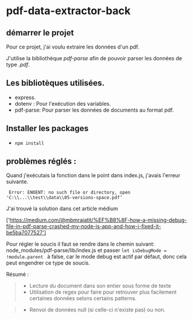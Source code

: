 # pdf-data-extractor-back

## démarrer le projet


Pour ce projet, j'ai voulu extraire les données d'un pdf.

J'utilise la bibliothèque _pdf-parse_
afin de pouvoir parser les données de type _.pdf_.

## Les bibliotèques utilisées.

- express.
- dotenv : Pour l'exécution des variables.
- pdf-parse: Pour parser les données de documents au format pdf.

## Installer les packages
- ``` npm install ```

## problèmes réglés :

Quand j'exécutais la fonction dans le point dans index.js, j'avais l'erreur suivante.

`` Error: ENOENT: no such file or directory, open 'C:\\...\\test\\data\\05-versions-space.pdf’``

J'ai trouvé la solution dans cet article médium 

['https://medium.com/@mbmrajatit/%EF%B8%8F-how-a-missing-debug-file-in-pdf-parse-crashed-my-node-js-app-and-how-i-fixed-it-be5ba7077527']

Pour régler le soucis il faut se rendre dans le chemin suivant: node_modules/pdf-parse/lib/index.js et passer  ``let isDebugMode = !module.parent `` à false, car le mode debug est actif par défaut, donc cela peut engendrer ce type de soucis.

Résumé :

> - Lecture du document dans son entier sous forme de texte 
> - Utilisation de regex pour faire pour retrouver plus facilement certaines données selons certains patterns.

> - Renvoi de données null (si celle-ci n'existe pas) ou non.
